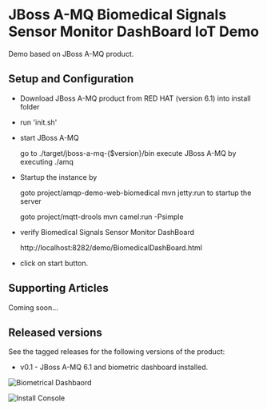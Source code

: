 JBoss A-MQ Biomedical Signals Sensor Monitor DashBoard IoT Demo 
=====================================================================

Demo based on JBoss A-MQ product.

Setup and Configuration
-----------------------

- Download JBoss A-MQ product from RED HAT (version 6.1) into install folder

- run 'init.sh' 

- start JBoss A-MQ

   go to ./target/jboss-a-mq-{$version}/bin
   execute JBoss A-MQ by executing ./amq

- Startup the instance by

	goto project/amqp-demo-web-biomedical
	mvn jetty:run to startup the server 
	
	goto project/mqtt-drools
	mvn camel:run -Psimple

- verify Biomedical Signals Sensor Monitor DashBoard

    http://localhost:8282/demo/BiomedicalDashBoard.html

- click on start button.


Supporting Articles
-------------------

Coming soon...


Released versions
-----------------

See the tagged releases for the following versions of the product:

- v0.1 - JBoss A-MQ 6.1 and biometric dashboard installed.

![Biometrical Dashbaord](https://github.com/eschabell/amqp-demo-web-biomedical/blob/master/docs/demo-images/bio-dashboard.png?raw=true)

![Install Console](https://github.com/eschabell/amqp-demo-web-biomedical/blob/master/docs/demo-images/install-console.png?raw=true)

